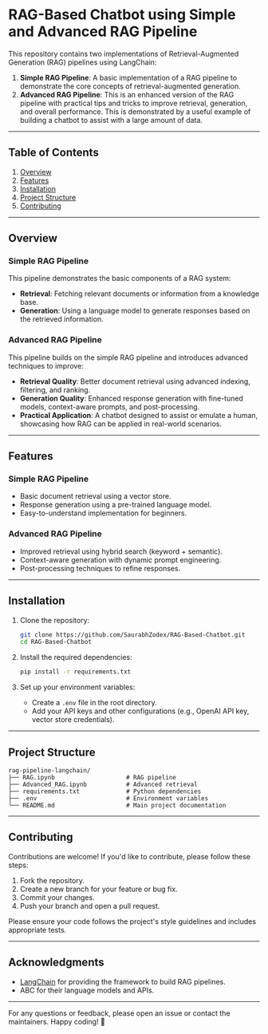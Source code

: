 # RAG-Based Chatbot using Simple and Advanced RAG Pipeline

This repository contains two implementations of Retrieval-Augmented Generation (RAG) pipelines using LangChain:

1. **Simple RAG Pipeline**: A basic implementation of a RAG pipeline to demonstrate the core concepts of retrieval-augmented generation.
2. **Advanced RAG Pipeline**: This is an enhanced version of the RAG pipeline with practical tips and tricks to improve retrieval, generation, and overall performance. This is demonstrated by a useful example of building a chatbot to assist with a large amount of data.

---

## Table of Contents
1. [Overview](#overview)
2. [Features](#features)
3. [Installation](#installation)
4. [Project Structure](#project-structure)
5. [Contributing](#contributing)

---

## Overview

### Simple RAG Pipeline
This pipeline demonstrates the basic components of a RAG system:
- **Retrieval**: Fetching relevant documents or information from a knowledge base.
- **Generation**: Using a language model to generate responses based on the retrieved information.

### Advanced RAG Pipeline
This pipeline builds on the simple RAG pipeline and introduces advanced techniques to improve:
- **Retrieval Quality**: Better document retrieval using advanced indexing, filtering, and ranking.
- **Generation Quality**: Enhanced response generation with fine-tuned models, context-aware prompts, and post-processing.
- **Practical Application**: A chatbot designed to assist or emulate a human, showcasing how RAG can be applied in real-world scenarios.

---

## Features

### Simple RAG Pipeline
- Basic document retrieval using a vector store.
- Response generation using a pre-trained language model.
- Easy-to-understand implementation for beginners.

### Advanced RAG Pipeline
- Improved retrieval using hybrid search (keyword + semantic).
- Context-aware generation with dynamic prompt engineering.
- Post-processing techniques to refine responses.

---

## Installation

1. Clone the repository:
   ```bash
   git clone https://github.com/SaurabhZodex/RAG-Based-Chatbot.git
   cd RAG-Based-Chatbot
   ```

2. Install the required dependencies:
   ```bash
   pip install -r requirements.txt
   ```

3. Set up your environment variables:
   - Create a `.env` file in the root directory.
   - Add your API keys and other configurations (e.g., OpenAI API key, vector store credentials).

---

## Project Structure

```
rag-pipeline-langchain/
├── RAG.ipynb                    # RAG pipeline
├── Advanced_RAG.ipynb           # Advanced retrieval 
├── requirements.txt             # Python dependencies
├── .env                         # Environment variables
└── README.md                    # Main project documentation
```

---

## Contributing

Contributions are welcome! If you'd like to contribute, please follow these steps:
1. Fork the repository.
2. Create a new branch for your feature or bug fix.
3. Commit your changes.
4. Push your branch and open a pull request.

Please ensure your code follows the project's style guidelines and includes appropriate tests.

---

## Acknowledgments
- [LangChain](https://www.langchain.com/) for providing the framework to build RAG pipelines.
- ABC for their language models and APIs.

---

For any questions or feedback, please open an issue or contact the maintainers. Happy coding! 🚀

